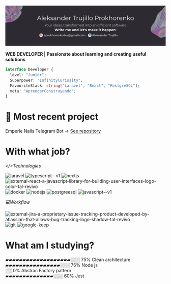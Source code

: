 ![banner](https://github.com/AleksanderProkhorenkoDEV/AleksanderProkhorenkoDEV/blob/main/BannerGithub.jpg)


**WEB DEVELOPER |  Passionate about learning and creating useful solutions**

```typescript
interface Developer {
  level: "Junior";
  Superpower: "InfinityCuriosity";
  FavouriteStack: string["Laravel", "React", "PostgreSQL"];
  meta: "AprenderConstruyendo";
}
```
# 🚀 Most recent project

Emperie Nails Telegram Bot -> [See repository](https://github.com/AleksanderProkhorenkoDEV/Emperie-ClassBot)

# With what job?

*</>Technologies*

<img width="35" height="35" src="https://img.icons8.com/fluency/48/laravel.png" alt="laravel"/> <img width="35" height="35" src="https://img.icons8.com/fluency/48/typescript--v1.png" alt="typescript--v1"/> <img width="35" height="35" src="https://img.icons8.com/fluency/48/nextjs.png" alt="nextjs"/> <img width="35" height="35" src="https://img.icons8.com/external-tal-revivo-color-tal-revivo/24/external-react-a-javascript-library-for-building-user-interfaces-logo-color-tal-revivo.png" alt="external-react-a-javascript-library-for-building-user-interfaces-logo-color-tal-revivo"/> <img width="35" height="35" src="https://img.icons8.com/fluency/48/docker.png" alt="docker"/> <img width="35" height="35" src="https://img.icons8.com/color/50/nodejs.png" alt="nodejs"/> <img width="35" height="35" src="https://img.icons8.com/color/50/postgreesql.png" alt="postgreesql"/> <img width="35" height="35" src="https://img.icons8.com/color/50/javascript--v1.png" alt="javascript--v1"/>

*💻Workflow*

<img width="35" height="35" src="https://img.icons8.com/external-tal-revivo-shadow-tal-revivo/24/external-jira-a-proprietary-issue-tracking-product-developed-by-atlassian-that-allows-bug-tracking-logo-shadow-tal-revivo.png" alt="external-jira-a-proprietary-issue-tracking-product-developed-by-atlassian-that-allows-bug-tracking-logo-shadow-tal-revivo"/> <img width="35" height="35" src="https://img.icons8.com/color/50/git.png" alt="git"/> <img width="35" height="35" src="https://img.icons8.com/color/50/google-keep.png" alt="google-keep"/>

# What am I studying?

▰▰▰▰▰▰▰▰▰▰▰▰▰▰▰▰▰▰▰░░░  75% Clean architecture  
▰▰▰▰▰▰▰▰▰▰▰▰▰▰▰▰░░░  75% Node js   
░░  0% Abstrac Factory pattern  
▰▰▰▰▰▰▰▰▰▰▰▰▰▰░░░  60% Jest   
